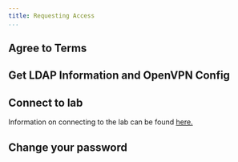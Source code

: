 ```yaml
---
title: Requesting Access
...
```


## Agree to Terms

## Get LDAP Information and OpenVPN Config

## Connect to lab

Information on connecting to the lab can be found [here.](lab/connecting)

## Change your password

